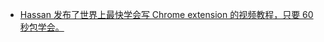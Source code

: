 - [Hassan 发布了世界上最快学会写 Chrome extension 的视频教程，只要 60 秒包学会。](https://x.com/LinearUncle/status/1858535827913294228)